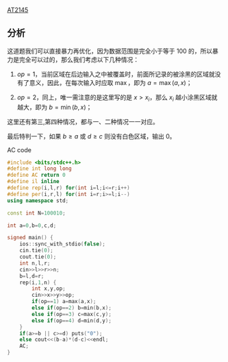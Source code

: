 [AT2145](https://www.luogu.com.cn/problem/AT2145)

## 分析

这道题我们可以直接暴力再优化，因为数据范围是完全小于等于 $100$ 的，所以暴力是完全可以过的，那么我们考虑以下几种情况：

1. $op=1$，当前区域在后边输入之中被覆盖时，前面所记录的被涂黑的区域就没有了意义，因此，在每次输入时应取 $\max$，即为 $a=\max(a,x)$；

2. $op=2$，同上，唯一需注意的是这里写的是 $x>x_i$，那么 $x_i$ 越小涂黑区域就越大，即为 $b=\min(b,x)$；

这里还有第三,第四种情况，都与一、二种情况一一对应。

最后特判一下，如果 $b \ge a$ 或 $d \ge c$ 则没有白色区域，输出 $0$。

AC code

```cpp
#include <bits/stdc++.h>
#define int long long
#define AC return 0
#define il inline
#define rep(i,l,r) for(int i=l;i<=r;i++)
#define per(i,r,l) for(int i=r;i>=l;i--)
using namespace std;

const int N=100010;

int a=0,b=0,c,d;

signed main() {
	ios::sync_with_stdio(false);
	cin.tie(0);
	cout.tie(0);
	int n,l,r;
	cin>>l>>r>>n;
	b=l,d=r;
	rep(i,1,n) {
		int x,y,op;
		cin>>x>>y>>op;
		if(op==1) a=max(a,x);
		else if(op==2) b=min(b,x);
		else if(op==3) c=max(c,y);
		else if(op==4) d=min(d,y);
	}
	if(a>=b || c>=d) puts("0");
	else cout<<(b-a)*(d-c)<<endl;
	AC;
}
```